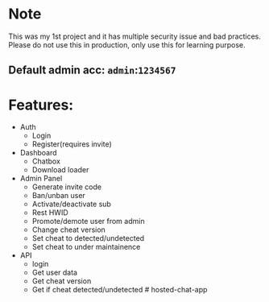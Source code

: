 # Note

This was my 1st project and it has multiple security issue and bad practices.<br>
Please do not use this in production, only use this for learning purpose.

Default admin acc: `admin`:`1234567`
--

# Features:
- Auth
  - Login
  - Register(requires invite)
- Dashboard
  - Chatbox
  - Download loader
- Admin Panel
  - Generate invite code
  - Ban/unban user
  - Activate/deactivate sub
  - Rest HWID
  - Promote/demote user from admin
  - Change cheat version
  - Set cheat to detected/undetected
  - Set cheat to under maintainence 
- API
  - login
  - Get user data
  - Get cheat version
  - Get if cheat detected/undetected
#   h o s t e d - c h a t - a p p  
 